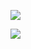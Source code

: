 <a href="https://codeclimate.com/github/alvarobasia/personal-blog/maintainability"><img src="https://api.codeclimate.com/v1/badges/54c47585ef23724f558a/maintainability" /></a>

<a href="https://codeclimate.com/github/alvarobasia/personal-blog/test_coverage"><img src="https://api.codeclimate.com/v1/badges/54c47585ef23724f558a/test_coverage" /></a>
